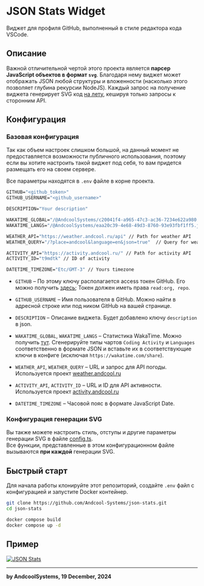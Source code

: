 # JSON Stats Widget
Виджет для профиля GitHub, выполненный в стиле редактора кода VSCode.

## Описание
Важной отличительной чертой этого проекта является **парсер JavaScript объектов в формат `svg`**. Благодаря нему виджет может отображать JSON любой структуры и вложенности (насколько этого позволяет глубина рекурсии NodeJS). Каждый запрос на получение виджета генерирует SVG код <u>на лету</u>, кешируя только запросы к сторонним API.

## Конфигурация
### Базовая конфигурация
Так как объем настроек слишком большой, на данный момент не предоставляется возможности публичного использования, поэтому если вы хотите настроить такой виджет под себя, то вам придется размещать его на своем сервере.    

Все параметры находятся в `.env` файле в корне проекта.

```DockerFile
GITHUB="<github_token>"
GITHUB_USERNAME="<github_username>"

DESCRIPTION="Your description"

WAKATIME_GLOBAL="/@AndcoolSystems/c20041f4-a965-47c3-ac36-7234e622a980.json" // WakaTime Global stats
WAKATIME_LANGS="/@AndcoolSystems/eaa20c39-4e68-49d3-8760-93e93fbf1ff5.json" // WakaTime Langs stats

WEATHER_API="https://weather.andcool.ru/api" // Path for weather API
WEATHER_QUERY="/?place=andcool&language=en&json=true"  // Query for weather API

ACTIVITY_API="https://activity.andcool.ru/" // Path for activity API
ACTIVITY_ID="t9mdtk" // ID of activity

DATETIME_TIMEZONE="Etc/GMT-3" // Yours timezone
```

- `GITHUB` – По этому ключу располагается access токен GitHub. Его можно получить [здесь](https://github.com/settings/tokens); Токен должен иметь права `read:org, repo`.  
- `GITHUB_USERNAME` – Имя пользователя в GitHub. Можно найти в адресной строке или под ником GitHub на вашей странице.  
- `DESCRIPTION` – Описание виджета. Будет добавлено ключу `description` в json.  
- `WAKATIME_GLOBAL`, `WAKATIME_LANGS` – Статистика WakaTime. Можно получить [тут](https://wakatime.com/share/embed). Сгенерируйте типы чартов `Coding Activity` и `Languages` соответственно в формате JSON и вставьте их в соответствующие ключи в конфиге (исключая `https://wakatime.com/share`).

- `WEATHER_API`, `WEATHER_QUERY` – URL и запрос для API погоды. Используется проект [weather.andcool.ru](https://weather.andcool.ru)  
- `ACTIVITY_API`, `ACTIVITY_ID` – URL и ID для API активности. Используется проект [activity.andcool.ru](https://github.com/Andcool-Systems/Andcool-Activity)

- `DATETIME_TIMEZONE` – Часовой пояс в формате JavaScript Date.

### Конфигурация генерации SVG
Вы также можете настроить стиль, отступы и другие параметры генерации SVG в файле [config.ts](https://github.com/Andcool-Systems/json-stats/blob/master/src/config.ts).  
Все функции, представленные в этом конфигурационном файле вызываются **при каждой** генерации SVG.
## Быстрый старт
Для начала работы клонируйте этот репозиторий, создайте `.env` файл с конфигурацией и запустите Docker контейнер.
```bash
git clone https://github.com/Andcool-Systems/json-stats.git
cd json-stats

docker compose build
docker compose up -d
```

## Пример
<a href="https://github.com/Andcool-Systems/json-stats">
<img src="https://json-stats.andcool.ru" alt="JSON Stats" />
</a>

---
**by AndcoolSystems, 19 December, 2024**

